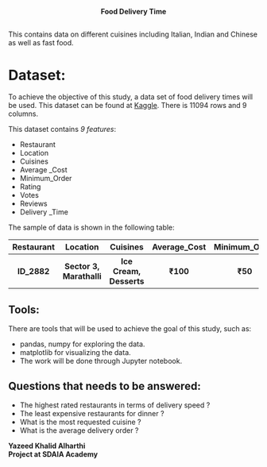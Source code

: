 <p align="center">
<b>Food Delivery Time</b><br>

 ##

This contains data on different cuisines including Italian, Indian and Chinese as well as fast food.

# Dataset:
To achieve the objective of this study, a data set of food delivery times will be used. This dataset can be found at [Kaggle](https://www.kaggle.com/ankitkalauni/the-food-delivery-time-for-different-cuisines).
There is 11094 rows and 9 columns.

This dataset contains *9 features*:
- Restaurant
- Location
- Cuisines
- Average _Cost
- Minimum_Order
- Rating
- Votes
- Reviews
- Delivery _Time

The sample of data is shown in the following table:

<table width="100%">
 <tr>
  <th>Restaurant</th><th>Location</th><th>Cuisines</th><th>Average_Cost</th><th>Minimum_Order</th><th>Rating</th><th>Votes</th><th>Reviews</th><th>Delivery_Time</th>
 <tr>
  <th>ID_2882</th><th>Sector 3, Marathalli</th><th>Ice Cream, Desserts</th><th>₹100</th><th>₹50</th><th>3.5</th><th>11</th><th>4</th><th>30 minutes</th>
 </tr>
</table>

## Tools:
There are tools that will be used to achieve the goal of this study, such as: 
- pandas, numpy for exploring the data.
- matplotlib for visualizing the data.
- The work will be done through Jupyter notebook.

## Questions that needs to be answered:
- The highest rated restaurants in terms of delivery speed ?
- The least expensive restaurants for dinner ?
- What is the most requested cuisine ?
- What is the average delivery order ?

 <b>Yazeed Khalid Alharthi</b><br>
 <b>Project at SDAIA Academy</b><br>
